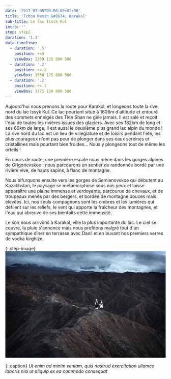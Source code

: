 ```yaml
---
date: '2017-07-08T00:00:00+02:00'
title: 'Tchon Kemin &#8674; Karakol'
sub-title: Le lac Issik Kul
intro: ''
step: step2
duration: '1.1'
data-timeline:
  - duration: '.5'
    position: +=0
    viewBox: 1350 125 800 500
  - duration: '.2'
    position: +=.2
    viewBox: 1550 125 800 500
  - duration: '.2'
    position: +=.1
    viewBox: 1775 150 800 500
---
```

Aujourd'hui nous prenons la route pour Karakol, et longeons toute la rive nord du lac Issyk Kul.
Ce lac pourtant situé à 1606m d'altitude et entouré des sommets enneigés des Tien Shan ne gèle jamais. Il est salé et reçoit l'eau de toutes les rivières issues des glaciers. Avec ses 182km de long et ses 60km de large, il est aussi le deuxième plus grand lac alpin du monde !
La rive nord du lac est un lieu de villégiature et de loisirs pendant l'été, les plus courageux n'ont pas peur de plonger dans ses eaux sereines et cristallines mais pourtant bien froides... Nous y plongeons tout de même les orteils ! 

En cours de route, une première escale nous mène dans les gorges alpines de Grigorievskoe : nous parcourons un sentier de randonnée bordé par une rivière vive, de hauts sapins, à flanc de montagne. 

Nous bifurquons ensuite vers les gorges de Semienovskoe qui débutent au Kazakhstan, le paysage se métamorphose sous nos yeux et laisse apparaître une plaine immense et verdoyante, parcourue de chevaux, et de troupeaux menés par des bergers, et bordée de montagne douces mais élevées. Ici, nos seuls compagnons sont les ombres et les lumières qui défilent sur les reliefs, le vent qui apporte la fraîcheur des montagnes, et l'eau qui abreuve de ses bienfaits cette immensité.

Le soir nous arrivons à Karakol, ville la plus importante du lac. Le ciel se couvre, la pluie s'annonce mais nous profitons malgré tout d'un sympathique dîner en terrasse avec Danil et en buvant nos premiers verres de vodka kirghize.

{:.step-image}
[![](/assets/img/uploads/kirghyzstan.jpeg)](/assets/img/uploads/kirghyzstan.jpeg "kirghyzstan")

{:.caption}
_Ut enim ad minim veniam, quis nostrud exercitation ullamco laboris nisi ut aliquip ex ea commodo consequat_
